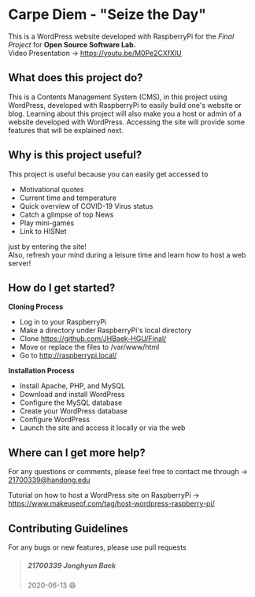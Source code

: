 # Carpe Diem - "Seize the Day"
This is a WordPress website developed with RaspberryPi for the _Final Project_ for **Open Source Software Lab.**   
Video Presentation -> https://youtu.be/M0Pe2CXfXlU

## What does this project do?
This is a Contents Management System (CMS), in this project using WordPress, developed with RaspberryPi to easily build one's website or blog. Learning about this project will also make you a host or admin of a website developed with WordPress. Accessing the site will provide some features that will be explained next.

## Why is this project useful?
This project is useful because you can easily get accessed to
* Motivational quotes
* Current time and temperature
* Quick overview of COVID-19 Virus status
* Catch a glimpse of top News
* Play mini-games
* Link to HISNet
     
just by entering the site!            
Also, refresh your mind during a leisure time and learn how to host a web server!
## How do I get started?
**Cloning Process**
* Log in to your RaspberryPi
* Make a directory under RaspberryPi's local directory
* Clone <https://github.com/JHBaek-HGU/Final/>
* Move or replace the files to /var/www/html
* Go to <http://raspberrypi.local/>      
    
**Installation Process**
* Install Apache, PHP, and MySQL
* Download and install WordPress
* Configure the MySQL database
* Create your WordPress database
* Configure WordPress
* Launch the site and access it locally or via the web

## Where can I get more help?
For any questions or comments, please feel free to contact me through -> <21700339@handong.edu>

Tutorial on how to host a WordPress site on RaspberryPi -> <https://www.makeuseof.com/tag/host-wordpress-raspberry-pi/>

## Contributing Guidelines
For any bugs or new features, please use  pull requests
> ##### 21700339 Jonghyun Baek
> 2020-06-13 :smile:
